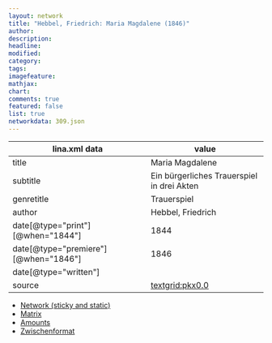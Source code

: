 ```yaml
---
layout: network
title: "Hebbel, Friedrich: Maria Magdalene (1846)"
author:
description:
headline:
modified:
category:
tags:
imagefeature: 
mathjax: 
chart: 
comments: true
featured: false
list: true
networkdata: 309.json
---
```

lina.xml data  | value
------------- | -------------
title|Maria Magdalene
subtitle|Ein bürgerliches Trauerspiel in drei Akten
genretitle|Trauerspiel
author|Hebbel, Friedrich
date[@type="print"][@when="1844"]|1844
date[@type="premiere"][@when="1846"]|1846
date[@type="written"]|
source|[textgrid:pkx0.0](https://textgridlab.org/1.0/tgcrud-public/rest/textgrid:pkx0.0/data)



* [Network (sticky and static)](/linas/network309)
* [Matrix](/linas/matrix309)
* [Amounts](/linas/amount309)
* [Zwischenformat](/linas/lina309 )
